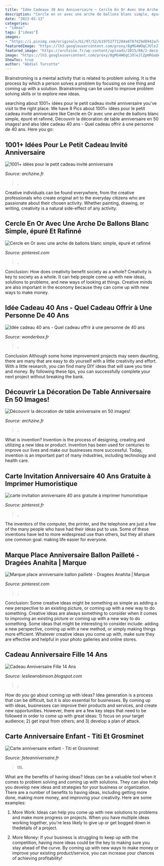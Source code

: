 ```yaml
---
title: "Idée Cadeaux 30 Ans Anniversaire ~ Cercle En Or Avec Une Arche De Ballons Blanc Simple, épuré Et Rafinné"
description: "Cercle en or avec une arche de ballons blanc simple, épuré et rafinné"
date: "2023-01-13"
categories:
- "ideas"
tags: ["ideas"]
images:
- "https://i.pinimg.com/originals/b1/97/52/b19752771204a8787d29d8942a7c2b56.jpg"
featuredImage: "https://lh3.googleusercontent.com/proxy/8gMG4WOqCJOleJlZpmRGaUA2KHQBkT5NC6gkKFG1cqvwX0rUoUVIQ0y4fW9mdK7Qhb27QaWeJP1nzgrhfAm_zrLw_NT32hfXUmw0w3Do5MritjvEXKYPCfTIm5s1PyGM=w1200-h630-p-k-no-nu"
featured_image: "https://archzine.fr/wp-content/uploads/2015/08/2-deco-anniversaire-enfant-avec-un-joli-gateau-d-anniversaire-barbie6.jpg"
image: "https://lh3.googleusercontent.com/proxy/8gMG4WOqCJOleJlZpmRGaUA2KHQBkT5NC6gkKFG1cqvwX0rUoUVIQ0y4fW9mdK7Qhb27QaWeJP1nzgrhfAm_zrLw_NT32hfXUmw0w3Do5MritjvEXKYPCfTIm5s1PyGM=w1200-h630-p-k-no-nu"
ShowToc: true
author: "Abdiel Turcotte"
---
```



Brainstroming is a mental activity that is related to problem solving. It is the process by which a person solves a problem by focusing on one thing and coming up with a solution. Brainstroming can be used to improve problem solving skills or to explore new ideas.

	

		
searching about 1001+ idées pour le petit cadeau invité anniversaire you've visit to the right place. We have 8 Pics about 1001+ idées pour le petit cadeau invité anniversaire like Cercle en Or avec une arche de ballons blanc simple, épuré et rafinné, Découvrir la décoration de table anniversaire en 50 images! and also Idée cadeau 40 ans - Quel cadeau offrir à une personne de 40 ans. Here you go:
		
    
## 1001+ Idées Pour Le Petit Cadeau Invité Anniversaire

<img loading=lazy src="https://archzine.fr/wp-content/uploads/2017/03/idée-petit-cadeau-petit-cadeau-homme-original-cool-idee-comment-faire-cadeaux-invités-mariage-pas-cher.jpg" onerror="this.onerror=null;this.src='https://tse1.mm.bing.net/th?id=OIP.IQdaoOnM22s0T76hwTZoKwHaEp&amp;pid=15.1';" alt="1001+ idées pour le petit cadeau invité anniversaire">

_Source: archzine.fr_

>. 

	

Creative individuals can be found everywhere, from the creative professionals who create original art to the everyday citizens who are passionate about their chosen activity. Whether painting, drawing, or writing, creativity is a natural side-effect of any activity.

    
## Cercle En Or Avec Une Arche De Ballons Blanc Simple, épuré Et Rafinné

<img loading=lazy src="https://i.pinimg.com/originals/b1/97/52/b19752771204a8787d29d8942a7c2b56.jpg" onerror="this.onerror=null;this.src='https://tse3.mm.bing.net/th?id=OIP.QJVPToVShzXabqoD_6AprAHaGs&amp;pid=15.1';" alt="Cercle en Or avec une arche de ballons blanc simple, épuré et rafinné">

_Source: pinterest.com_

>. 

	

Conclusion: How does creativity benefit society as a whole?
Creativity is key to society as a whole. It can help people come up with new ideas, solutions to problems, and new ways of looking at things. Creative minds are also important in the economy because they can come up with new ways to make money.

    
## Idée Cadeau 40 Ans - Quel Cadeau Offrir à Une Personne De 40 Ans

<img loading=lazy src="https://www.wonderbox.fr/idee-cadeau/wp-content/uploads/2020/09/idee-cadeau-homme-40-ans.jpg" onerror="this.onerror=null;this.src='https://tse4.mm.bing.net/th?id=OIP.4fiVnY6uqH8sqbR1L_3iXwHaE7&amp;pid=15.1';" alt="Idée cadeau 40 ans - Quel cadeau offrir à une personne de 40 ans">

_Source: wonderbox.fr_

>. 

	

Conclusion
Although some home improvement projects may seem daunting, there are many that are easy to do yourself with a little creativity and effort. With a little research, you can find many DIY ideas that will save you time and money. By following these tips, you can successfully complete your next project without breaking the bank.

    
## Découvrir La Décoration De Table Anniversaire En 50 Images!

<img loading=lazy src="https://archzine.fr/wp-content/uploads/2015/08/2-deco-anniversaire-enfant-avec-un-joli-gateau-d-anniversaire-barbie6.jpg" onerror="this.onerror=null;this.src='https://tse3.mm.bing.net/th?id=OIP._5bvKUqp41KpnL5IZqMYGgHaJ3&amp;pid=15.1';" alt="Découvrir la décoration de table anniversaire en 50 images!">

_Source: archzine.fr_

>. 

	

What is invention?
Invention is the process of designing, creating and utilizing a new idea or product. Invention has been used for centuries to improve our lives and make our businesses more successful. Today, invention is an important part of many industries, including technology and health care.

    
## Carte Invitation Anniversaire 40 Ans Gratuite à Imprimer Humoristique

<img loading=lazy src="https://i.pinimg.com/originals/d1/e8/73/d1e87396845aa29bf5fb6d472472caef.jpg" onerror="this.onerror=null;this.src='https://tse4.mm.bing.net/th?id=OIP.tWqEnwRmvEfOt3Nd2Lo34AHaHa&amp;pid=15.1';" alt="carte invitation anniversaire 40 ans gratuite à imprimer humoristique">

_Source: pinterest.fr_

>. 

	

The inventors of the computer, the printer, and the telephone are just a few of the many people who have had their ideas put to use. Some of these inventions have led to more widespread use than others, but they all share one common goal: making life easier for everyone.

    
## Marque Place Anniversaire Ballon Pailleté - Dragées Anahita | Marque

<img loading=lazy src="https://i.pinimg.com/originals/c3/1e/46/c31e461fc0f8cd160a2f394ac3cbc0a2.jpg" onerror="this.onerror=null;this.src='https://tse4.mm.bing.net/th?id=OIP.jAqoJOY35HVGUclJqgdl3wAAAA&amp;pid=15.1';" alt="Marque place anniversaire ballon pailleté - Dragées Anahita | Marque">

_Source: pinterest.com_

>. 

	

Conclusion: Some creative ideas might be something as simple as adding a new perspective to an existing picture, or coming up with a new way to do something.
Creative ideas are always something to consider when it comes to improving an existing picture or coming up with a new way to do something. Some ideas that might be interesting to consider include: adding a new perspective, coming up with a new method, or simply making things more efficient. Whatever creative ideas you come up with, make sure they are effective and helpful in your photo galleries and online stores.

    
## Cadeau Anniversaire Fille 14 Ans

<img loading=lazy src="https://lh3.googleusercontent.com/proxy/8gMG4WOqCJOleJlZpmRGaUA2KHQBkT5NC6gkKFG1cqvwX0rUoUVIQ0y4fW9mdK7Qhb27QaWeJP1nzgrhfAm_zrLw_NT32hfXUmw0w3Do5MritjvEXKYPCfTIm5s1PyGM=w1200-h630-p-k-no-nu" onerror="this.onerror=null;this.src='https://tse3.mm.bing.net/th?id=OIP.6f0p7SZs8Ttuz8K_kntG6QHaHx&amp;pid=15.1';" alt="Cadeau Anniversaire Fille 14 Ans">

_Source: lesliewrobinson.blogspot.com_

>. 

	

How do you go about coming up with ideas?
Idea generation is a process that can be difficult, but it is also essential for businesses. By coming up with ideas, businesses can improve their products and services, and create new opportunities. However, there are a few key steps that need to be followed in order to come up with great ideas: 1) focus on your target audience; 2) get input from others; and 3) develop a plan of attack.

    
## Carte Anniversaire Enfant - Titi Et Grosminet

<img loading=lazy src="http://www.feteanniversaire.fr/public/ecartes/carte-anniversaire-titietgrosminet.jpg" onerror="this.onerror=null;this.src='https://tse4.mm.bing.net/th?id=OIP.IL5pT2SrRj4ZMQv8JkOPrQAAAA&amp;pid=15.1';" alt="Carte anniversaire enfant - Titi et Grosminet">

_Source: feteanniversaire.fr_

>titi. 

	

What are the benefits of having ideas?
Ideas can be a valuable tool when it comes to problem solving and coming up with solutions. They can also help you develop new ideas and strategies for your business or organization. There are a number of benefits to having ideas, including getting more done, making more money, and improving your creativity. Here are some examples:
1. More Work: Ideas can help you come up with new solutions to problems and make more progress on projects. When you have multiple ideas working together, you're less likely to give up or get bogged down in thedetails of a project.

2. More Money: If your business is struggling to keep up with the competition, having more ideas could be the key to making sure you stay ahead of the curve. By coming up with new ways to make money or improve your existing product/service, you can increase your chances of achieving profitability!

